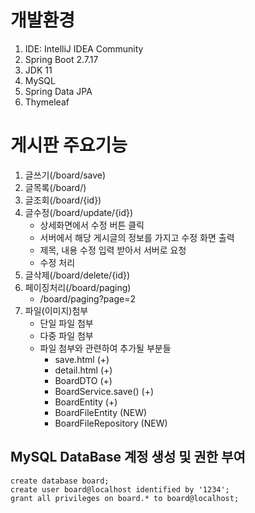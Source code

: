 # 개발환경
1. IDE: IntelliJ IDEA Community
2. Spring Boot 2.7.17
3. JDK 11
4. MySQL
5. Spring Data JPA
6. Thymeleaf

# 게시판 주요기능
1. 글쓰기(/board/save)
2. 글목록(/board/)
3. 글조회(/board/{id})
4. 글수정(/board/update/{id})
   - 상세화면에서 수정 버튼 클릭
   - 서버에서 해당 게시글의 정보를 가지고 수정 화면 출력
   - 제목, 내용 수정 입력 받아서 서버로 요청
   - 수정 처리
5. 글삭제(/board/delete/{id})
6. 페이징처리(/board/paging)
   - /board/paging?page=2
7. 파일(이미지)첨부
   - 단일 파일 첨부
   - 다중 파일 첨부
   - 파일 첨부와 관련하여 추가될 부분들
      - save.html (+)
      - detail.html (+)
      - BoardDTO (+)
      - BoardService.save() (+)
      - BoardEntity (+)
      - BoardFileEntity (NEW)
      - BoardFileRepository (NEW)
   

## MySQL DataBase 계정 생성 및 권한 부여
```
create database board;
create user board@localhost identified by '1234';
grant all privileges on board.* to board@localhost;
```